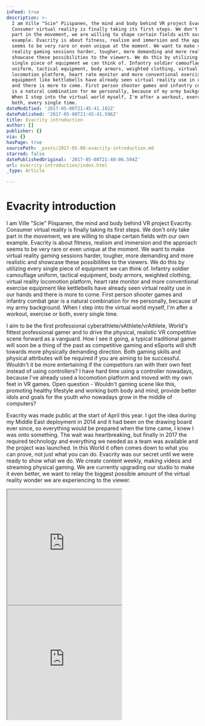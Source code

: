 ```yaml
---
inFeed: true
description: >-
  I am Ville "Scie" Piispanen, the mind and body behind VR project Evacrity.
  Consumer virtual reality is finally taking its first steps. We don't only take
  part in the movement, we are willing to shape certain fields with our own
  example. Evacrity is about fitness, realism and immersion and the approach
  seems to be very rare or even unique at the moment. We want to make virtual
  reality gaming sessions harder, tougher, more demanding and more realistic and
  showcase these possibilities to the viewers. We do this by utilizing every
  single piece of equipment we can think of. Infantry soldier camouflage
  uniform, tactical equipment, body armors, weighted clothing, virtual reality
  locomotion platform, heart rate monitor and more conventional exercise
  equipment like kettlebells have already seen virtual reality use in our hands
  and there is more to come. First person shooter games and infantry combat gear
  is a natural combination for me personally, because of my army background.
  When I step into the virtual world myself, I'm after a workout, exercise or
  both, every single time.
dateModified: '2017-05-08T21:45:41.102Z'
datePublished: '2017-05-08T21:45:41.596Z'
title: Evacrity introduction
author: []
publisher: {}
via: {}
hasPage: true
sourcePath: _posts/2017-05-08-evacrity-introduction.md
starred: false
datePublishedOriginal: '2017-05-08T21:40:06.504Z'
url: evacrity-introduction/index.html
_type: Article

---
```

# Evacrity introduction

I am Ville "Scie" Piispanen, the mind and body behind VR project Evacrity. Consumer virtual reality is finally taking its first steps. We don't only take part in the movement, we are willing to shape certain fields with our own example. Evacrity is about fitness, realism and immersion and the approach seems to be very rare or even unique at the moment. We want to make virtual reality gaming sessions harder, tougher, more demanding and more realistic and showcase these possibilities to the viewers. We do this by utilizing every single piece of equipment we can think of. Infantry soldier camouflage uniform, tactical equipment, body armors, weighted clothing, virtual reality locomotion platform, heart rate monitor and more conventional exercise equipment like kettlebells have already seen virtual reality use in our hands and there is more to come. First person shooter games and infantry combat gear is a natural combination for me personally, because of my army background. When I step into the virtual world myself, I'm after a workout, exercise or both, every single time.

I aim to be the first professional cyberathlete/vAthlete/vrAthlete, World's fittest professional gamer and to drive the physical, realistic VR competitive scene forward as a vanguard. How I see it going, a typical traditional gamer will soon be a thing of the past as competitive gaming and eSports will shift towards more physically demanding direction. Both gaming skills and physical attributes will be required if you are aiming to be successful. Wouldn't it be more entertaining if the competitors ran with their own feet instead of using controllers? I have hard time using a controller nowadays, because I've already used a locomotion platform and moved with my own feet in VR games. Open question - Wouldn't gaming scene like this, promoting healthy lifestyle and working both body and mind, provide better idols and goals for the youth who nowadays grow in the middle of computers?

Evacrity was made public at the start of April this year. I got the idea during my Middle East deployment in 2014 and it had been on the drawing board ever since, so everything would be prepared when the time came, I knew I was onto something. The wait was heartbreaking, but finally in 2017 the required technology and everything we needed as a team was available and the project was launched. In this World it often comes down to what you can prove, not just what you can do. Evacrity was our secret until we were ready to show what we do. We create content weekly, making videos and streaming physical gaming. We are currently upgrading our studio to make it even better, we want to relay the biggest possible amount of the virtual reality wonder we are experiencing to the viewer.

<iframe src="https://the-grid.github.io/ed-userhtml/?g=eJwlzlEKgzAMgOGrlBzA2joGG0bP4jTaQtZKGi27_WR7_B8--Pu4yvQmU2RGCKp7eVq78_QhabRGnUOjpx3PuFDG03UP527OezA_9sqykCC0YCbmXNeDucxClBBUDgJzVWaOaUNIGUyguAVF6NqL1LhoQLj7FgbT2__J8AVn6zCk" height="300" style=""></iframe>

<iframe src="https://the-grid.github.io/ed-userhtml/?g=eJwljUEKwyAQAL8i-4AYWughxJwKhV4LvUfdVEG7yboi-X1DepzDzIxx4TmjatFLMHC79KACxk8QA9f-gMLOQBBZy6B1a63bqUq12DnKGrNFr1_rlne-v58PAnXmLLFHNnD4c0rUlppScYz4nUb9P04_1_cqIA" height="300" style=""></iframe>